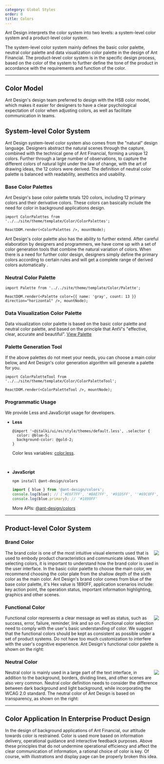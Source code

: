 ```yaml
---
category: Global Styles
order: 0
title: Colors
---
```


Ant Design interprets the color system into two levels: a system-level color system and a product-level color system.

The system-level color system mainly defines the basic color palette, neutral color palette and data visualization color palette in the design of Ant Financial. The product-level color system is in the specific design process, based on the color of the system to further define the tone of the product in accordance with the requirements and function of the color.

---

## Color Model

Ant Design's design team preferred to design with the HSB color model, which makes it easier for designers to have a clear psychological expectation of color when adjusting colors, as well as facilitate communication in teams.

## System-level Color System

Ant Design system-level color system also comes from the "natural" design language. Designers abstract the natural scenes through the capture, combined with the technical gene of Ant Financial, forming a unique 12 colors. Further through a large number of observations, to capture the different colors of natural light under the law of change, with the art of drawing ideas, the 12 colors were derived. The definition of neutral color palette is balanced with readability, aesthetics and usability.

### Base Color Palettes

Ant Design's base color palette totals 120 colors, including 12 primary colors and their derivative colors. These colors can basically include the need for color in background applications design.

```__react
import ColorPalettes from '../../site/theme/template/Color/ColorPalettes';

ReactDOM.render(<ColorPalettes />, mountNode);
```

Ant Design's color palette also has the ability to further extend. After careful elaboration by designers and programmers, we have come up with a set of color generation tools that combine the natural variation of colors. When there is a need for further color design, designers simply define the primary colors according to certain rules and will get a complete range of derived colors automatically .

### Neutral Color Palette

```__react
import Palette from '../../site/theme/template/Color/Palette';

ReactDOM.render(<Palette color={{ name: 'gray', count: 13 }} direction="horizontal" />, mountNode);
```

### Data Visualization Color Palette

Data visualization color palette is based on the basic color palette and neutral color palette, and based on the principle that AntV's "effective, clear, accurate and beautiful". [View Palette](https://antv.vision/en/docs/specification/principles/visual)

### Palette Generation Tool

If the above palettes do not meet your needs, you can choose a main color below, and Ant Design's color generation algorithm will generate a palette for you.

```__react
import ColorPaletteTool from '../../site/theme/template/Color/ColorPaletteTool';

ReactDOM.render(<ColorPaletteTool />, mountNode);
```

### Programmatic Usage

We provide Less and JavaScript usage for developers.

- **Less**

  ```less
  @import '~@italki/ui/es/style/themes/default.less', .selector {
    color: @blue-5;
    background-color: @gold-2;
  }
  ```

  Color less variables: [color.less](https://github.com/ant-design/ant-design/blob/5ab2783ff00d4b1da04bb213c6b12de43e7649eb/components/style/color/colors.less).

  <br />

- **JavaScript**

  ```
  npm install @ant-design/colors
  ```

  ```js
  import { blue } from '@ant-design/colors';
  console.log(blue); // ['#E6F7FF', '#BAE7FF', '#91D5FF', ''#69C0FF', '#40A9FF', '#1890FF', '#096DD9', '#0050B3', '#003A8C', '#002766']
  console.log(blue.primary); // '#1890FF'
  ```

  More APIs: [@ant-design/colors](https://www.npmjs.com/package/@ant-design/colors)

---

## Product-level Color System

### Brand Color

<img class="preview-img no-padding" align="right" src="
https://gw.alipayobjects.com/mdn/rms_08e378/afts/img/A*1c74TKxuEW4AAAAAAAAAAABkARQnAQ">

The brand color is one of the most intuitive visual elements used that is used to embody product characteristics and communicate ideas. When selecting colors, it is important to understand how the brand color is used in the user interface. In the basic color palette to choose the main color, we recommend choosing the color plate from the shallow depth of the sixth color as the main color. Ant Design's brand color comes from blue of the base color palette, it's Hex value is 1890FF, application scenarios include: key action point, the operation status, important information highlighting, graphics and other scenes.

### Functional Color

<img class="preview-img no-padding" align="right" src="https://gw.alipayobjects.com/mdn/rms_08e378/afts/img/A*QY4JRa92gHQAAAAAAAAAAABkARQnAQ">

Functional color represents a clear message as well as status, such as success, error, failure, reminder, link and so on. Functional color selection need to comply with the user's basic understanding of color. We suggest that the functional colors should be kept as consistent as possible under a set of product systems. Do not have too much customization to interfere with the user's cognitive experience. Ant Design's functional color palette is shown on the right:

### Neutral Color

<img class="preview-img no-padding" align="right" src="https://gw.alipayobjects.com/mdn/rms_08e378/afts/img/A*UE0tRqE2hkwAAAAAAAAAAABkARQnAQ">

Neutral color is mainly used in a large part of the text interface, in addition to the background, borders, dividing lines, and other scenes are also very common. Neutral color definition needs to consider the difference between dark background and light background, while incorporating the WCAG 2.0 standard. The neutral color of Ant Design is based on transparency, as shown on the right:

---

## Color Application In Enterprise Product Design

In the design of background applications of Ant Financial, our attitude towards color is restrained. Color is used more based on information delivery, operational guidance and interactive feedback purposes. Above these principles that do not undermine operational efficiency and affect the clear communication of information, a rational choice of color is key. Of course, with illustrations and display page can be properly broken this idea.
